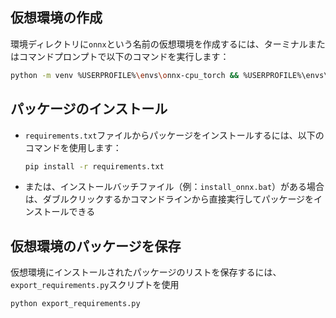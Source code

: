 ## 仮想環境の作成

環境ディレクトリに`onnx`という名前の仮想環境を作成するには、ターミナルまたはコマンドプロンプトで以下のコマンドを実行します：

```bash
python -m venv %USERPROFILE%\envs\onnx-cpu_torch && %USERPROFILE%\envs\onnx-cpu_torch\Scripts\activate
```

## パッケージのインストール

- `requirements.txt`ファイルからパッケージをインストールするには、以下のコマンドを使用します：

  ```bash
  pip install -r requirements.txt
  ```

- または、インストールバッチファイル（例：`install_onnx.bat`）がある場合は、ダブルクリックするかコマンドラインから直接実行してパッケージをインストールできる

## 仮想環境のパッケージを保存

仮想環境にインストールされたパッケージのリストを保存するには、`export_requirements.py`スクリプトを使用


  ```bash
  python export_requirements.py
  ```
